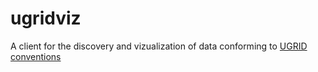 ugridviz
========

A client for the discovery and vizualization of data conforming to [UGRID conventions](https://github.com/ugrid-conventions/ugrid-conventions)
